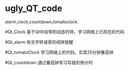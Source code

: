 # ugly_QT_code
alarm,clock,countdown,tomatoclock.

#Qt_Clock
基于Qt中自带的动态时钟，学习网络上已存在的代码

#Qt_alarm
有文字转语音的闹钟提醒

#Qt_tomatoClock
学习网络上的代码，实现25分钟番茄钟

#Qt_countdown
通过番茄钟学习写就的倒计时

